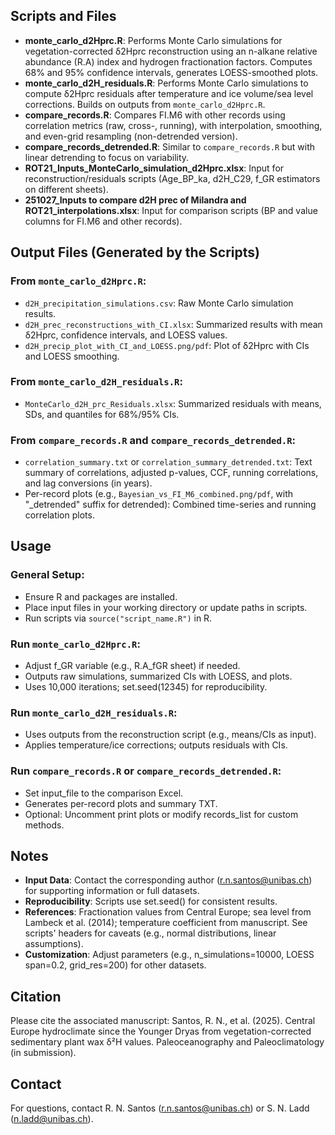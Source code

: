 ## Scripts and Files

- **monte_carlo_d2Hprc.R**: Performs Monte Carlo simulations for vegetation-corrected δ2Hprc reconstruction using an n-alkane relative abundance (R.A) index and hydrogen fractionation factors. Computes 68% and 95% confidence intervals, generates LOESS-smoothed plots.
- **monte_carlo_d2H_residuals.R**: Performs Monte Carlo simulations to compute δ2Hprc residuals after temperature and ice volume/sea level corrections. Builds on outputs from `monte_carlo_d2Hprc.R`.
- **compare_records.R**: Compares FI.M6 with other records using correlation metrics (raw, cross-, running), with interpolation, smoothing, and even-grid resampling (non-detrended version).
- **compare_records_detrended.R**: Similar to `compare_records.R` but with linear detrending to focus on variability.
- **ROT21_Inputs_MonteCarlo_simulation_d2Hprc.xlsx**: Input for reconstruction/residuals scripts (Age_BP_ka, d2H_C29, f_GR estimators on different sheets).
- **251027_Inputs to compare d2H prec of Milandra and ROT21_interpolations.xlsx**: Input for comparison scripts (BP and value columns for FI.M6 and other records).

## Output Files (Generated by the Scripts)

### From `monte_carlo_d2Hprc.R`:
- `d2H_precipitation_simulations.csv`: Raw Monte Carlo simulation results.
- `d2H_prec_reconstructions_with_CI.xlsx`: Summarized results with mean δ2Hprc, confidence intervals, and LOESS values.
- `d2H_precip_plot_with_CI_and_LOESS.png/pdf`: Plot of δ2Hprc with CIs and LOESS smoothing.

### From `monte_carlo_d2H_residuals.R`:
- `MonteCarlo_d2H_prc_Residuals.xlsx`: Summarized residuals with means, SDs, and quantiles for 68%/95% CIs.

### From `compare_records.R` and `compare_records_detrended.R`:
- `correlation_summary.txt` or `correlation_summary_detrended.txt`: Text summary of correlations, adjusted p-values, CCF, running correlations, and lag conversions (in years).
- Per-record plots (e.g., `Bayesian_vs_FI_M6_combined.png/pdf`, with "_detrended" suffix for detrended): Combined time-series and running correlation plots.

## Usage

### General Setup:
- Ensure R and packages are installed.
- Place input files in your working directory or update paths in scripts.
- Run scripts via `source("script_name.R")` in R.

### Run `monte_carlo_d2Hprc.R`:
- Adjust f_GR variable (e.g., R.A_fGR sheet) if needed.
- Outputs raw simulations, summarized CIs with LOESS, and plots.
- Uses 10,000 iterations; set.seed(12345) for reproducibility.

### Run `monte_carlo_d2H_residuals.R`:
- Uses outputs from the reconstruction script (e.g., means/CIs as input).
- Applies temperature/ice corrections; outputs residuals with CIs.

### Run `compare_records.R` or `compare_records_detrended.R`:
- Set input_file to the comparison Excel.
- Generates per-record plots and summary TXT.
- Optional: Uncomment print plots or modify records_list for custom methods.

## Notes
- **Input Data**: Contact the corresponding author (r.n.santos@unibas.ch) for supporting information or full datasets.
- **Reproducibility**: Scripts use set.seed() for consistent results.
- **References**: Fractionation values from Central Europe; sea level from Lambeck et al. (2014); temperature coefficient from manuscript. See scripts' headers for caveats (e.g., normal distributions, linear assumptions).
- **Customization**: Adjust parameters (e.g., n_simulations=10000, LOESS span=0.2, grid_res=200) for other datasets.

## Citation
Please cite the associated manuscript: Santos, R. N., et al. (2025). Central Europe hydroclimate since the Younger Dryas from vegetation-corrected sedimentary plant wax δ²H values. Paleoceanography and Paleoclimatology (in submission).

## Contact
For questions, contact R. N. Santos (r.n.santos@unibas.ch) or S. N. Ladd (n.ladd@unibas.ch).
